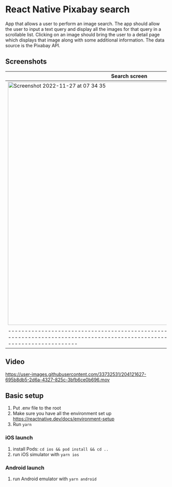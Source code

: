 # React Native Pixabay search

App that allows a user to perform an image search.
The app should allow the user to input a text query and display all the images for that query in a scrollable list.
Clicking on an image should bring the user to a detail page which displays that image along with some additional
information. The data source is the Pixabay API.

## Screenshots
| Search screen                                                                                                                                                         | Details screen                                                                                                                                                        |
|-----------------------------------------------------------------------------------------------------------------------------------------------------------------------|-----------------------------------------------------------------------------------------------------------------------------------------------------------------------|
| <img width="758" alt="Screenshot 2022-11-27 at 07 34 35" src="https://user-images.githubusercontent.com/33732531/204119450-4d66a878-2dd4-408e-b049-70cc706923f7.png"> | <img width="761" alt="Screenshot 2022-11-27 at 07 34 55" src="https://user-images.githubusercontent.com/33732531/204119453-90faf796-1dfc-4c26-be78-3b19c3da6cdf.png"> |
|-----------------------------------------------------------------------------------------------------------------------------------------------------------------------|-----------------------------------------------------------------------------------------------------------------------------------------------------------------------|

## Video
https://user-images.githubusercontent.com/33732531/204121627-695b8db5-2d6a-4327-825c-3bfb6ce0b696.mov



## Basic setup
1. Put .env file to the root
2. Make sure you have all the environment set up https://reactnative.dev/docs/environment-setup
3. Run `yarn`

### iOS launch
1. install Pods: `cd ios && pod install && cd ..`
2. run iOS simulator with `yarn ios`

### Android launch
1. run Android emulator with `yarn android`
